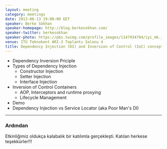 ```yaml
---
layout: meeting
category: meetings
date: 2013-06-13 19:00:00 EET
speaker: Berke Sökhan
speaker-homepage: http://blog.berkesokhan.com/
speaker-twitter: berkesokhan
speaker-photo: https://pbs.twimg.com/profile_images/1147934794/iyi_mk.jpg
venue: ITÜ Teknokent ARI-3 Toplantı Salonu 4
title: Dependency Injection (DI) and Inversion of Control (IoC) concepts
---
```


- Dependency Inversion Priciple 
- Types of Dependency Injection 
	* Constructor Injection 
	* Setter Injection 
	* Interface Injection 
- Inversion of Control Containers 
	* AOP, Interceptors and runtime proxying 
	* Lifecycle Management 
- Demo 
- Dependency Injection vs Service Locator (aka Poor Man's DI) 

------

### Ardından
Etkinliğimiz oldukça kalabalık bir katılımla gerçekleşti. Katılan herkese teşekkürler!!!

<br/>


